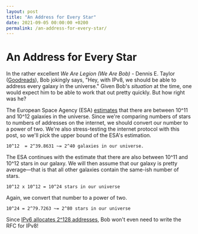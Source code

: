 ```yaml
---
layout: post
title: "An Address for Every Star"
date: 2021-09-05 00:00:00 +0200
permalink: /an-address-for-every-star/
---
```


# An Address for Every Star

In the rather excellent *We Are Legion (We Are Bob)* - Dennis E. Taylor ([Goodreads](https://www.goodreads.com/book/show/32109569-we-are-legion-we-are-bob)), Bob jokingly says, "Hey, with IPv8, we should be able to address every galaxy in the universe." Given Bob's *situation* at the time, one would expect him to be able to work that out pretty quickly. But how right was he?

The European Space Agency (ESA) [estimates](https://www.esa.int/Science_Exploration/Space_Science/Herschel/How_many_stars_are_there_in_the_Universe) that there are between 10^11 and 10^12 galaxies in the universe. Since we're comparing numbers of stars to numbers of addresses on the internet, we should convert our number to a power of two. We're also stress-testing the internet protocol with this post, so we'll pick the upper bound of the ESA's estimation.

```
10^12  = 2^39.8631 ~= 2^40 galaxies in our universe.
```

The ESA continues with the estimate that there are also between 10^11 and 10^12 stars in our galaxy. We will then assume that our galaxy is pretty average—that is that all other galaxies contain the same-ish number of stars.

```
10^12 x 10^12 = 10^24 stars in our universe
```

Again, we convert that number to a power of two.

```
10^24 = 2^79.7263 ~= 2^80 stars in our universe
```

Since [IPv6 allocates 2^128 addresses](https://datatracker.ietf.org/doc/html/rfc8200), Bob won't even need to write the RFC for IPv8!